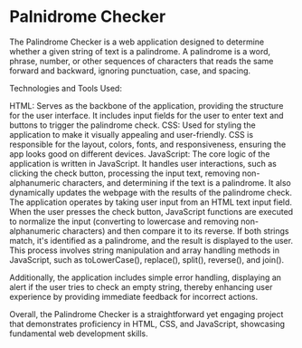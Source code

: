 # Palnidrome Checker
 

The Palindrome Checker is a web application designed to determine whether a given string of text is a palindrome. A palindrome is a word, phrase, number, or other sequences of characters that reads the same forward and backward, ignoring punctuation, case, and spacing.

Technologies and Tools Used:

HTML: Serves as the backbone of the application, providing the structure for the user interface. It includes input fields for the user to enter text and buttons to trigger the palindrome check.
CSS: Used for styling the application to make it visually appealing and user-friendly. CSS is responsible for the layout, colors, fonts, and responsiveness, ensuring the app looks good on different devices.
JavaScript: The core logic of the application is written in JavaScript. It handles user interactions, such as clicking the check button, processing the input text, removing non-alphanumeric characters, and determining if the text is a palindrome. It also dynamically updates the webpage with the results of the palindrome check.
The application operates by taking user input from an HTML text input field. When the user presses the check button, JavaScript functions are executed to normalize the input (converting to lowercase and removing non-alphanumeric characters) and then compare it to its reverse. If both strings match, it's identified as a palindrome, and the result is displayed to the user. This process involves string manipulation and array handling methods in JavaScript, such as toLowerCase(), replace(), split(), reverse(), and join().

Additionally, the application includes simple error handling, displaying an alert if the user tries to check an empty string, thereby enhancing user experience by providing immediate feedback for incorrect actions.

Overall, the Palindrome Checker is a straightforward yet engaging project that demonstrates proficiency in HTML, CSS, and JavaScript, showcasing fundamental web development skills.
